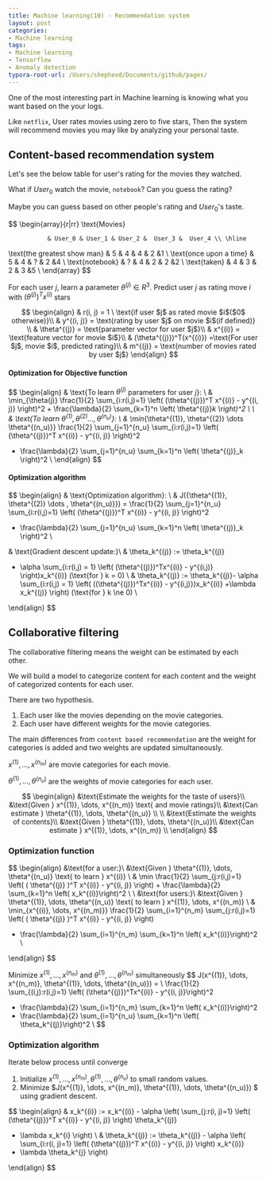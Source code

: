 ```yaml
---
title: Machine learning(10) - Recommendation system
layout: post
categories:
- Machine learning
tags:
- Machine learning
- Tensorflow
- Anomaly detection
typora-root-url: /Users/shephexd/Documents/github/pages/
---
```




One of the most interesting part in Machine learning is knowing what you want based on the your logs.

Like `netflix`, User rates movies using zero to five stars, Then the system will recommend movies you may like by analyzing your personal taste.



<!--more-->



## Content-based recommendation system

Let's see the below table for user's rating for the movies they watched. 

What if $User_0$ watch the movie, `notebook`? Can you guess the rating?

Maybe you can guess based on other people's rating and $User_0$'s taste.

 
$$
\begin{array}{r|rr} \text{Movies}

               & User_0 & User_1 & User_2 &  User_3 &  User_4 \\ \hline
\text{the greatest show man}      &  5 & 4 & 4 & 2 &1 \\
\text{once upon a time}		    &  5 & 4 & ? & 2 &4 \\
\text{notebook}			         &  ? & 4 & 2 & 2 &2 \\
\text{taken}				&  4 & 3 & 2 & 3 &5 \\
\end{array}
$$


For each user $j$, learn a parameter $\theta^{(j)} \in R^3$. Predict user $j$ as rating move $i$ with $(\theta^{(j)})^T x^{(i)}$ stars


$$
\begin{align}
& r(i, j) = 1 \ \text{if user $j$ as rated movie $i$($0$ otherwise)}\\
& y^{(i, j)} = \text{rating by user $j$ on movie $i$(if defined)} \\
& \theta^{(j)} = \text{parameter vector for user $j$}\\
& x^{(i)} = \text{feature vector for movie $i$}\\
& (\theta^{(j)})^T(x^{(i)}) =\text{For user $j$, movie $i$, predicted rating}\\
& m^{(j)} = \text{number of movies rated by user $j$}
\end{align}
$$



#### Optimization for Objective function



$$
\begin{align}
& \text{To learn $\theta^{(j)}$ parameters for user $j$}: \\
& \min_{\theta(j)} \frac{1}{2} \sum_{i:r(i,j)=1} \left( (\theta^{(j)})^T x^{(i)} - y^{(i, j)} \right)^2 + \frac{\lambda}{2} \sum_{k=1}^n \left( \theta^{(j)}_k \right)^2 \\
\\
& \text{To learn $\theta^{(1)}, \theta^{(2)} \dots, \theta^{(n_u)}$}: \\
& \min_{\theta^{(1)}, \theta^{(2)} \dots \theta^{(n_u)}} 
\frac{1}{2} \sum_{j=1}^{n_u} \sum_{i:r(i,j)=1} \left( (\theta^{(j)})^T x^{(i)} - y^{(i, j)} \right)^2 
+ \frac{\lambda}{2} \sum_{j=1}^{n_u} \sum_{k=1}^n \left( \theta^{(j)}_k \right)^2 \\
\end{align}
$$



#### Optimization algorithm



$$
\begin{align}
& \text{Optimization algorithm}: \\
& J({\theta^{(1)}, \theta^{(2)} \dots , \theta^{(n_u)}}) = 
\frac{1}{2} \sum_{j=1}^{n_u} \sum_{i:r(i,j)=1} \left( (\theta^{(j)})^T x^{(i)} - y^{(i, j)} \right)^2 
+ \frac{\lambda}{2} \sum_{j=1}^{n_u} \sum_{k=1}^n \left( \theta^{(j)}_k \right)^2 \\

& \text{Gradient descent update:}\\
& \theta_k^{(j)} :=
\theta_k^{(j)} 
- \alpha \sum_{i:r(i,j) = 1} \left( (\theta^{(j)})^Tx^{(i)} - y^{(i,j)}  \right)x_k^{(i)} (\text{for } k =  0) \\
& \theta_k^{(j)} :=
\theta_k^{(j)}- \alpha \sum_{i:r(i,j) = 1} \left( ((\theta^{(j)})^Tx^{(i)} - y^{(i,j)})x_k^{(i)} +\lambda x_k^{(j)}  \right) (\text{for } k \ne 0) \\

\end{align}
$$



## Collaborative filtering

The collaborative filtering means the weight can be estimated by each other.

We will build a model to categorize content for each content and the weight of categorized contents for each user.



There are two hypothesis.

1.  Each user like the movies depending on the movie categories.
2.  Each user have different weights for the movie categories.



The main differences from `content based recommendation` are the weight for categories is added and two weights are updated simultaneously.



$x^{(1)}, \dots, x^{(n_m)}$ are movie categories for each movie.

$\theta^{(1)}, \dots, \theta^{(n_u)}$ are the weights of movie categories for each user.


$$
\begin{align}
&\text{Estimate the weights for the taste of users}\\
&\text{Given } x^{(1)}, \dots, x^{(n_m)} \text{ and  movie ratings}\\
&\text{Can estimate } \theta^{(1)}, \dots, \theta^{(n_u)} \\
\\
&\text{Estimate the weights of contents}\\
&\text{Given } \theta^{(1)}, \dots, \theta^{(n_u)}\\
&\text{Can estimate } x^{(1)}, \dots, x^{(n_m)} \\
\end{align}
$$


### Optimization function


$$
\begin{align}
&\text{for a user:}\\
&\text{Given } \theta^{(1)}, \dots, \theta^{(n_u)} \text{ to learn } x^{(i)} \\
& \min \frac{1}{2} \sum_{j:r(i,j)=1} 
\left( ( \theta^{(j)} )^T  x^{(i)} - y^{(i, j)} \right) + \frac{\lambda}{2} \sum_{k=1}^n  \left( x_k^{(i)}\right)^2 \\
\\
&\text{for users:}\\
&\text{Given } \theta^{(1)}, \dots, \theta^{(n_u)} \text{ to learn } x^{(1)}, \dots, x^{(n_m)} \\
& \min_{x^{(i)}, \dots, x^{(n_m)}} \frac{1}{2} \sum_{i=1}^{n_m} \sum_{j:r(i,j)=1} 
\left( ( \theta^{(j)} )^T  x^{(i)} - y^{(i, j)} \right) 
+ \frac{\lambda}{2} \sum_{i=1}^{n_m} \sum_{k=1}^n  \left( x_k^{(i)}\right)^2 \\

\end{align}
$$




Minimize $x^{(1)}, \dots, x^{(n_m)}$ and $\theta^{(1)}, \dots, \theta^{(n_m)}$ simultaneously
$$
J(x^{(1)}, \dots, x^{(n_m)}, \theta^{(1)}, \dots, \theta^{(n_u)}) = \\
\frac{1}{2} \sum_{(i,j):r(i,j)=1} \left( (\theta^{(j)})^Tx^{(i)} - y^{(i, j)}\right)^2 
+ \frac{\lambda}{2} \sum_{i=1}^{n_m} \sum_{k=1}^n  \left( x_k^{(i)}\right)^2
+ \frac{\lambda}{2} \sum_{i=1}^{n_u} \sum_{k=1}^n  \left( \theta_k^{(j)}\right)^2 \\
$$


### Optimization algorithm

Iterate below process until converge

1.  Initialize $x^{(1)}, \dots, x^{(n_m)}, \theta^{(1)}, \dots, \theta^{(n_u)}$ to small random values.
2.  Minimize $J(x^{(1)}, \dots, x^{(n_m)}, \theta^{(1)}, \dots, \theta^{(n_u)}) $ using gradient descent.


$$
\begin{align}
& x_k^{(i)} := x_k^{(i)} - \alpha \left( 
\sum_{j:r(i, j)=1} 
\left(
(\theta^{(j)})^T x^{(i)} - y^{(i, j)}
\right) \theta_k^{(j)}
+ \lambda x_k^{i}
\right)
\\
& \theta_k^{(j)} := \theta_k^{(j)} - \alpha \left( 
\sum_{i:r(i, j)=1} 
\left(
(\theta^{(j)})^T x^{(i)} - y^{(i, j)}
\right) x_k^{(i)}
+ \lambda \theta_k^{j}
\right)

\end{align}
$$
